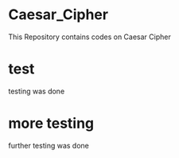 # Caesar_Cipher
This Repository contains codes on Caesar Cipher
# test
testing was done
# more testing 
further testing was done 